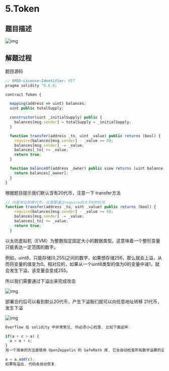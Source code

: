 # 5.Token

## 题目描述

![img](/assets/PeiQi-Wiki/img/1645094270443-fe7019fb-f28b-4b89-9f9a-32ae6656b57b.png)

## 解题过程

题目源码

```javascript
// SPDX-License-Identifier: MIT
pragma solidity ^0.6.0;

contract Token {

  mapping(address => uint) balances;
  uint public totalSupply;

  constructor(uint _initialSupply) public {
    balances[msg.sender] = totalSupply = _initialSupply;
  }

  function transfer(address _to, uint _value) public returns (bool) {
    require(balances[msg.sender] - _value >= 0);
    balances[msg.sender] -= _value;
    balances[_to] += _value;
    return true;
  }

  function balanceOf(address _owner) public view returns (uint balance) {
    return balances[_owner];
  }
}
```

根据题目提示我们默认含有20代币，注意一下 transfer方法

```javascript
// 向某地址转移代币，且需要通过require的大于0的检测
function transfer(address _to, uint _value) public returns (bool) {
    require(balances[msg.sender] - _value >= 0);
    balances[msg.sender] -= _value;
    balances[_to] += _value;
    return true;
  }
```

以太坊虚拟机（EVM）为整数指定固定大小的数据类型。这意味着一个整形变量只能表达一定范围的数字。

例如，uint8，只能存储[0,255]之间的数字，如果想存储256，那么就会上溢，从而将变量的值变为0。相对应的，如果从一个uint8类型的值为0的变量中减1，就会发生下溢，该变量会变成255。

所以我们需要通过下溢出来完成攻击

![img](/assets/PeiQi-Wiki/img/1645096666548-cd2628ad-9a03-406f-9529-10e4e5ea40a6.png)

部署合约后可以看到默认20代币，产生下溢我们就可以向任意地址转移 21代币，发生下溢

![img](/assets/PeiQi-Wiki/img/1645096830004-77970f21-a171-4941-8087-ca1e4df0bf50.png)

```javascript
Overflow 在 solidity 中非常常见, 你必须小心检查, 比如下面这样:

if(a + c > a) {
  a = a + c;
}
另一个简单的方法是使用 OpenZeppelin 的 SafeMath 库, 它会自动检查所有数学运算的溢出, 可以像这样使用:

a = a.add(c);
如果有溢出, 代码会自动恢复.
```